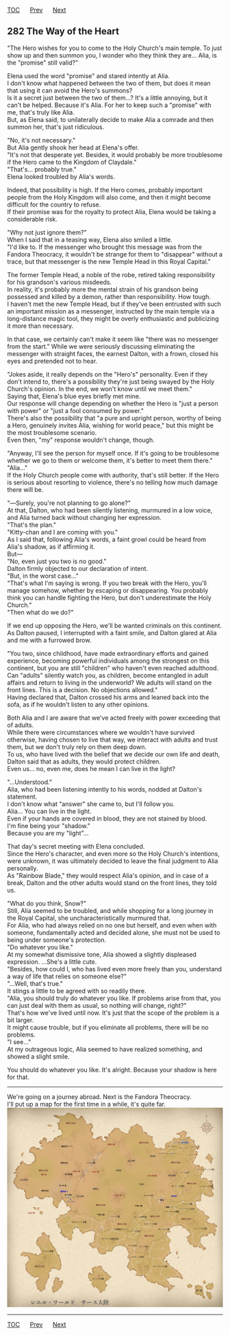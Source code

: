 [TOC](../readme.md)&nbsp;&nbsp;&nbsp;&nbsp;&nbsp;&nbsp;[Prev](chapter0281.md)&nbsp;&nbsp;&nbsp;&nbsp;&nbsp;&nbsp;[Next](chapter0283.md)



## 282 The Way of the Heart

"The Hero wishes for you to come to the Holy Church's main temple. To
just show up and then summon you, I wonder who they think they are...
Alia, is the "promise" still valid?"  
  
Elena used the word "promise" and stared intently at Alia.  
I don't know what happened between the two of them, but does it mean
that using it can avoid the Hero's summons?  
Is it a secret just between the two of them...? It's a little annoying,
but it can't be helped. Because it's Alia. For her to keep such a
"promise" with me, that's truly like Alia.  
But, as Elena said, to unilaterally decide to make Alia a comrade and
then summon her, that's just ridiculous.  
  
"No, it's not necessary."  
But Alia gently shook her head at Elena's offer.  
"It's not that desperate yet. Besides, it would probably be more
troublesome if the Hero came to the Kingdom of Claydale."  
"That's... probably true."  
Elena looked troubled by Alia's words.  
  
Indeed, that possibility is high. If the Hero comes, probably important
people from the Holy Kingdom will also come, and then it might become
difficult for the country to refuse.  
If their promise was for the royalty to protect Alia, Elena would be
taking a considerable risk.  
  
"Why not just ignore them?"  
When I said that in a teasing way, Elena also smiled a little.  
"I'd like to. If the messenger who brought this message was from the
Fandora Theocracy, it wouldn't be strange for them to "disappear"
without a trace, but that messenger is the new Temple Head in this Royal
Capital."  
  
The former Temple Head, a noble of the robe, retired taking
responsibility for his grandson's various misdeeds.  
In reality, it's probably more the mental strain of his grandson being
possessed and killed by a demon, rather than responsibility. How
tough.  
I haven't met the new Temple Head, but if they've been entrusted with
such an important mission as a messenger, instructed by the main temple
via a long-distance magic tool, they might be overly enthusiastic and
publicizing it more than necessary.  
  
In that case, we certainly can't make it seem like "there was no
messenger from the start." While we were seriously discussing
eliminating the messenger with straight faces, the earnest Dalton, with
a frown, closed his eyes and pretended not to hear.  
  
"Jokes aside, it really depends on the "Hero's" personality. Even if
they don't intend to, there's a possibility they're just being swayed by
the Holy Church's opinion. In the end, we won't know until we meet
them."  
Saying that, Elena's blue eyes briefly met mine.  
Our response will change depending on whether the Hero is "just a person
with power" or "just a fool consumed by power."  
There's also the possibility that "a pure and upright person, worthy of
being a Hero, genuinely invites Alia, wishing for world peace," but this
might be the most troublesome scenario.  
Even then, "my" response wouldn't change, though.  
  
"Anyway, I'll see the person for myself once. If it's going to be
troublesome whether we go to them or welcome them, it's better to meet
them there."  
"Alia..."  
If the Holy Church people come with authority, that's still better. If
the Hero is serious about resorting to violence, there's no telling how
much damage there will be.  
  
"―Surely, you're not planning to go alone?"  
At that, Dalton, who had been silently listening, murmured in a low
voice, and Alia turned back without changing her expression.  
"That's the plan."  
"Kitty-chan and I are coming with you."  
As I said that, following Alia's words, a faint growl could be heard
from Alia's shadow, as if affirming it.  
But―  
"No, even just you two is no good."  
Dalton firmly objected to our declaration of intent.  
"But, in the worst case..."  
"That's what I'm saying is wrong. If you two break with the Hero, you'll
manage somehow, whether by escaping or disappearing. You probably think
you can handle fighting the Hero, but don't underestimate the Holy
Church."  
"Then what do we do?"  
  
If we end up opposing the Hero, we'll be wanted criminals on this
continent.  
As Dalton paused, I interrupted with a faint smile, and Dalton glared at
Alia and me with a furrowed brow.  
  
"You two, since childhood, have made extraordinary efforts and gained
experience, becoming powerful individuals among the strongest on this
continent, but you are still "children" who haven't even reached
adulthood. Can "adults" silently watch you, as children, become
entangled in adult affairs and return to living in the underworld? We
adults will stand on the front lines. This is a decision. No objections
allowed."  
Having declared that, Dalton crossed his arms and leaned back into the
sofa, as if he wouldn't listen to any other opinions.  
  
Both Alia and I are aware that we've acted freely with power exceeding
that of adults.  
While there were circumstances where we wouldn't have survived
otherwise, having chosen to live that way, we interact with adults and
trust them, but we don't truly rely on them deep down.  
To us, who have lived with the belief that we decide our own life and
death, Dalton said that as adults, they would protect children.  
Even us... no, even me, does he mean I can live in the light?  
  
"...Understood."  
Alia, who had been listening intently to his words, nodded at Dalton's
statement.  
I don't know what "answer" she came to, but I'll follow you.  
Alia... You can live in the light.  
Even if your hands are covered in blood, they are not stained by
blood.  
I'm fine being your "shadow."  
Because you are my "light"...  
  
That day's secret meeting with Elena concluded.  
Since the Hero's character, and even more so the Holy Church's
intentions, were unknown, it was ultimately decided to leave the final
judgment to Alia personally.  
As "Rainbow Blade," they would respect Alia's opinion, and in case of a
break, Dalton and the other adults would stand on the front lines, they
told us.  
  
"What do you think, Snow?"  
Still, Alia seemed to be troubled, and while shopping for a long journey
in the Royal Capital, she uncharacteristically murmured that.  
For Alia, who had always relied on no one but herself, and even when
with someone, fundamentally acted and decided alone, she must not be
used to being under someone's protection.  
"Do whatever you like."  
At my somewhat dismissive tone, Alia showed a slightly displeased
expression. ...She's a little cute.  
"Besides, how could I, who has lived even more freely than you,
understand a way of life that relies on someone else?"  
"...Well, that's true."  
It stings a little to be agreed with so readily there.  
"Alia, you should truly do whatever you like. If problems arise from
that, you can just deal with them as usual, so nothing will change,
right?"  
That's how we've lived until now. It's just that the scope of the
problem is a bit larger.  
It might cause trouble, but if you eliminate all problems, there will be
no problems.  
"I see..."  
At my outrageous logic, Alia seemed to have realized something, and
showed a slight smile.  
  
You should do whatever you like. It's alright. Because your shadow is
here for that.  
  

------------------------------------------------------------------------

We're going on a journey abroad. Next is the Fandora Theocracy.  
I'll put up a map for the first time in a while, it's quite far.  
![282_map](imgs/282_map.jpg)


---
[TOC](../readme.md)&nbsp;&nbsp;&nbsp;&nbsp;&nbsp;&nbsp;[Prev](chapter0281.md)&nbsp;&nbsp;&nbsp;&nbsp;&nbsp;&nbsp;[Next](chapter0283.md)


